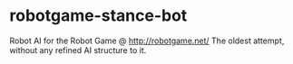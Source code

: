 robotgame-stance-bot
====================

Robot AI for the Robot Game @ http://robotgame.net/
The oldest attempt, without any refined AI structure to it.
